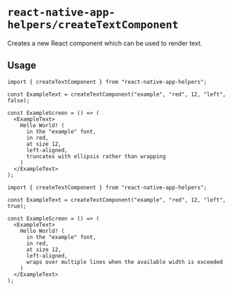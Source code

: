 # `react-native-app-helpers/createTextComponent`

Creates a new React component which can be used to render text.

## Usage

```tsx
import { createTextComponent } from "react-native-app-helpers";

const ExampleText = createTextComponent("example", "red", 12, "left", false);

const ExampleScreen = () => (
  <ExampleText>
    Hello World! (
      in the "example" font,
      in red,
      at size 12,
      left-aligned,
      truncates with ellipsis rather than wrapping
    )
  </ExampleText>
);
```

```tsx
import { createTextComponent } from "react-native-app-helpers";

const ExampleText = createTextComponent("example", "red", 12, "left", true);

const ExampleScreen = () => (
  <ExampleText>
    Hello World! (
      in the "example" font,
      in red,
      at size 12,
      left-aligned,
      wraps over multiple lines when the available width is exceeded
    )
  </ExampleText>
);
```

